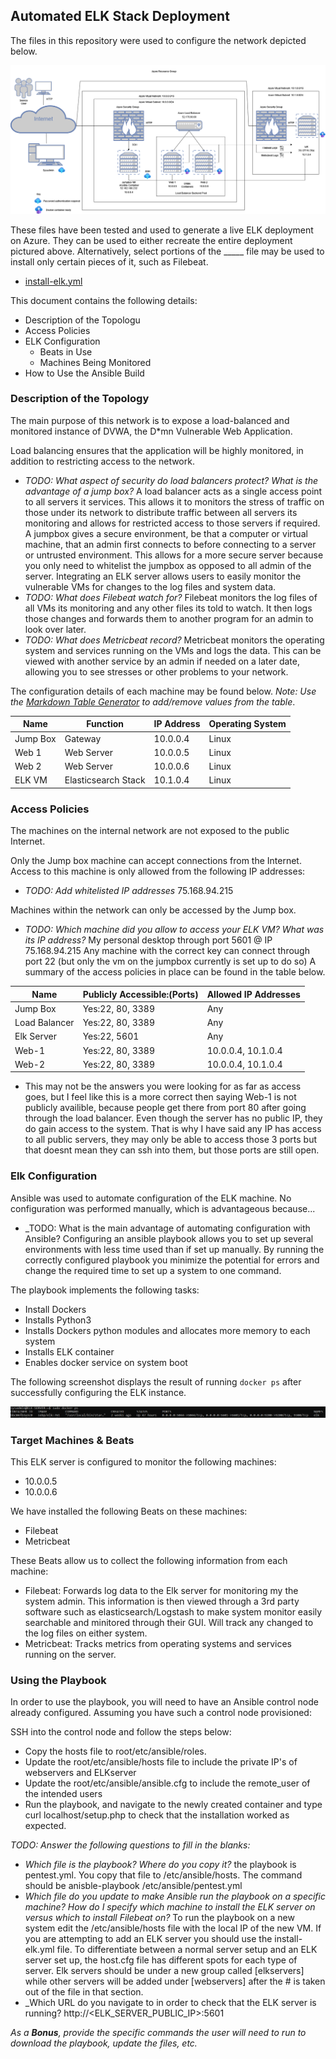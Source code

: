 ## Automated ELK Stack Deployment

The files in this repository were used to configure the network depicted below.

![Network Diagram](/Diagrams/network.drawio.png)

These files have been tested and used to generate a live ELK deployment on Azure. They can be used to either recreate the entire deployment pictured above. Alternatively, select portions of the _____ file may be used to install only certain pieces of it, such as Filebeat.

  - [install-elk.yml](TrentMarier/ProjectOne/Ansible/install-elk.yml)

This document contains the following details:
- Description of the Topologu
- Access Policies
- ELK Configuration
  - Beats in Use
  - Machines Being Monitored
- How to Use the Ansible Build


### Description of the Topology

The main purpose of this network is to expose a load-balanced and monitored instance of DVWA, the D*mn Vulnerable Web Application.

Load balancing ensures that the application will be highly monitored, in addition to restricting access to the network.
- _TODO: What aspect of security do load balancers protect? What is the advantage of a jump box?_
	A load balancer acts as a single access point to all servers it services. This allows it to monitors the stress of traffic on those under its network to distribute traffic between all servers its monitoring and allows for restricted access to those servers if required. 
	A jumpbox gives a secure environment, be that a computer or virtual machine, that an admin first connects to before connecting to a server or untrusted environment. This allows for a more secure server because you only need to whitelist the jumpbox as opposed to all admin of the server.
Integrating an ELK server allows users to easily monitor the vulnerable VMs for changes to the log files and system data.
- _TODO: What does Filebeat watch for?_
	Filebeat monitors the log files of all VMs its monitoring and any other files its told to watch. It then logs those changes and forwards them to another program for an admin to look over later.
- _TODO: What does Metricbeat record?_
	Metricbeat monitors the operating system and services running on the VMs and logs the data. This can be viewed with another service by an admin if needed on a later date, allowing you to see stresses or other problems to your network.

The configuration details of each machine may be found below.
_Note: Use the [Markdown Table Generator](http://www.tablesgenerator.com/markdown_tables) to add/remove values from the table_.

| Name     |       Function      | IP Address | Operating System |
|----------|---------------------|------------|------------------|
| Jump Box |       Gateway       |  10.0.0.4  | Linux            |
| Web 1    |      Web Server     |  10.0.0.5  | Linux            |
| Web 2    |      Web Server     |  10.0.0.6  | Linux            |
| ELK VM   | Elasticsearch Stack |  10.1.0.4  | Linux            |

### Access Policies

The machines on the internal network are not exposed to the public Internet. 

Only the Jump box machine can accept connections from the Internet. Access to this machine is only allowed from the following IP addresses:
- _TODO: Add whitelisted IP addresses_
	75.168.94.215

Machines within the network can only be accessed by the Jump box.
- _TODO: Which machine did you allow to access your ELK VM? What was its IP address?_
	My personal desktop through port 5601 @ IP 75.168.94.215
	Any machine with the correct key can connect through port 22 (but only the vm on the jumpbox currently is set up to do so)
A summary of the access policies in place can be found in the table below.

| Name          | Publicly Accessible:(Ports) | Allowed IP Addresses |
|---------------|-----------------------------|----------------------|
| Jump Box      | Yes:22, 80, 3389            | Any                  |
| Load Balancer | Yes:22, 80, 3389            | Any                  |
| Elk Server    | Yes:22, 5601                | Any                  |
| Web-1         | Yes:22, 80, 3389            | 10.0.0.4, 10.1.0.4   |
| Web-2         | Yes:22, 80, 3389            | 10.0.0.4, 10.1.0.4   |

* This may not be the answers you were looking for as far as access goes, but I feel like this is a more correct then saying Web-1 is not publicly availible, because people get there from port 80 after going through the load balancer. Even though the server has no public IP, they do gain access to the system. That is why I have said any IP has access to all public servers, they may only be able to access those 3 ports but that doesnt mean they can ssh into them, but those ports are still open.
### Elk Configuration

Ansible was used to automate configuration of the ELK machine. No configuration was performed manually, which is advantageous because...
- _TODO: What is the main advantage of automating configuration with Ansible?
	Configuring an ansible playbook allows you to set up several environments with less time used than if set up manually. By running the correctly configured playbook you minimize the potential for errors and change the required time to set up a system to one command.

The playbook implements the following tasks:
- Install Dockers
- Installs Python3
- Installs Dockers python modules and allocates more memory to each system
- Installs ELK container
- Enables docker service on system boot

The following screenshot displays the result of running `docker ps` after successfully configuring the ELK instance.

![sudo docker ps](/Diagrams/ssforP1.png)

### Target Machines & Beats
This ELK server is configured to monitor the following machines:
- 10.0.0.5
- 10.0.0.6

We have installed the following Beats on these machines:
- Filebeat
- Metricbeat

These Beats allow us to collect the following information from each machine:
- Filebeat: Forwards log data to the Elk server for monitoring my the system admin. This information is then viewed through a 3rd party software such as elasticsearch/Logstash to make system monitor easily searchable and minitored through their GUI. Will track any changed to the log files on either system.
- Metricbeat: Tracks metrics from operating systems and services running on the server. 
### Using the Playbook
In order to use the playbook, you will need to have an Ansible control node already configured. Assuming you have such a control node provisioned: 

SSH into the control node and follow the steps below:
- Copy the hosts file to root/etc/ansible/roles.
- Update the root/etc/ansible/hosts file to include the private IP's of webservers and ELKserver
- Update the root/etc/ansible/ansible.cfg to include the remote_user of the intended users
- Run the playbook, and navigate to the newly created container and type curl localhost/setup.php to check that the installation worked as expected.

_TODO: Answer the following questions to fill in the blanks:_
- _Which file is the playbook? Where do you copy it?_ the playbook is pentest.yml. You copy that file to /etc/ansible/hosts. The command should be anisble-playbook /etc/ansible/pentest.yml
- _Which file do you update to make Ansible run the playbook on a specific machine? How do I specify which machine to install the ELK server on versus which to install Filebeat on?_ To run the playbook on a new system edit the /etc/ansible/hosts file with the local IP of the new VM. If you are attempting to add an ELK server you should use the install-elk.yml file. To differentiate between a normal server setup and an ELK server set up, the host.cfg file has different spots for each type of server. Elk servers should be under a new group called [elkservers] while other servers will be added under [webservers] after the # is taken out of the file in that section.
- _Which URL do you navigate to in order to check that the ELK server is running? http://<ELK_SERVER_PUBLIC_IP>:5601

_As a **Bonus**, provide the specific commands the user will need to run to download the playbook, update the files, etc._

